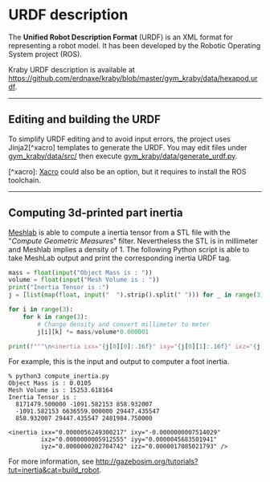 # URDF description

The **Unified Robot Description Format** (URDF) is an XML format
for representing a robot model. It has been developed
by the Robotic Operating System project (ROS).

Kraby URDF description is available at
<https://github.com/erdnaxe/kraby/blob/master/gym_kraby/data/hexapod.urdf>.

* * *

## Editing and building the URDF

To simplify URDF editing and to avoid input errors,
the project uses Jinja2[^xacro] templates to generate the URDF.
You may edit files under
[gym_kraby/data/src/](https://github.com/erdnaxe/kraby/tree/master/gym_kraby/data/src)
then execute
[gym_kraby/data/generate_urdf.py](https://github.com/erdnaxe/kraby/tree/master/gym_kraby/data).

[^xacro]&#x3A; [Xacro](http://wiki.ros.org/xacro) could also be an option, but it
requires to install the ROS toolchain.

* * *

## Computing 3d-printed part inertia

[Meshlab](http://www.meshlab.net/) is able to compute a inertia tensor from
a STL file with the "_Compute Geometric Measures_" filter.
Nevertheless the STL is in millimeter and Meshlab implies a density of 1.
The following Python script is able to take MeshLab output and print the
corresponding inertia URDF tag.

```Python
mass = float(input("Object Mass is : "))
volume = float(input("Mesh Volume is : "))
print("Inertia Tensor is :")
j = [list(map(float, input("  ").strip().split(" "))) for _ in range(3)]

for i in range(3):
    for k in range(3):
        # Change density and convert millimeter to meter
        j[i][k] *= mass/volume*0.000001

print(f"""\n<inertia ixx="{j[0][0]:.16f}" ixy="{j[0][1]:.16f}" ixz="{j[0][2]:.16f}" iyy="{j[1][1]:.16f}" iyz="{j[1][2]:.16f}" izz="{j[2][2]:.16f}" />""")
```

For example, this is the input and output to computer a foot inertia.

    % python3 compute_inertia.py
    Object Mass is : 0.0105
    Mesh Volume is : 15253.618164
    Inertia Tensor is :
      8171479.500000 -1091.582153 858.932007
      -1091.582153 6636559.000000 29447.435547
      858.932007 29447.435547 2481984.750000    

    <inertia ixx="0.0000056249300217" ixy="-0.0000000007514029"
             ixz="0.0000000005912555" iyy="0.0000045683501941"
             iyz="0.0000000202704742" izz="0.0000017085021793" />

For more information, see
<http://gazebosim.org/tutorials?tut=inertia&cat=build_robot>.

